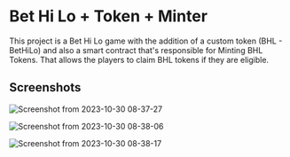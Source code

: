 # Bet Hi Lo + Token + Minter

This project is a Bet Hi Lo game with the addition of a custom token (BHL - BetHiLo) and also a smart contract that's responsible for Minting BHL Tokens. That allows the players to claim BHL tokens if they are eligible.

## Screenshots

![Screenshot from 2023-10-30 08-37-27](https://github.com/rafafortes/bethilo-token-ethereum/assets/20464782/acc9e34a-e1cf-4e78-9efa-61cef36cc561)

![Screenshot from 2023-10-30 08-38-06](https://github.com/rafafortes/bethilo-token-ethereum/assets/20464782/3bff585d-d110-4dd0-bb54-1a68bb350240)

![Screenshot from 2023-10-30 08-38-17](https://github.com/rafafortes/bethilo-token-ethereum/assets/20464782/40593115-b1ce-45b8-bebe-4fb156aade80)
